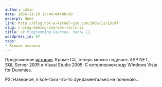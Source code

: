 ```yaml
---
author: admin
date: 2006-11-10 17:44:04+00:00
excerpt: None
link: http://blog.not-a-kernel-guy.com/2006/11/10/97
slug: c-programming-courses-часть-ii
title: C# Programming Courses. Часть II.
wordpress_id: 97
tags:
- Всякая всячина
---
```


Продолжение [истории](http://blog.not-a-kernel-guy.com/2006/11/08/96). Кроме C#, теперь можно подучить ASP.NET, SQL Server 2005 и Visual Studio 2005. С нетерпением жду Windows Vista for Dummies. 

PS: Наверное, я всё-таки что-то фундаментально не понимаю...

